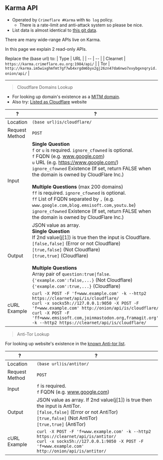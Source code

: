 ## Karma API

- Operated by `Crimeflare #Karma` with `No log` policy.
  - There is a rate-limit and anti-attack system so please be nice.
- List data is almost identical to [this git data](http://crimeflare.eu.org).

There are many wide-range APIs live on Karma.

In this page we explain 2 read-only APIs.


Replace the (base url) to:
| Type | URL |
| -- | -- |
| Clearnet | `https://karma.crimeflare.eu.org:1984/api/` |
| Tor | `http://karma.im5wixghmfmt7gf7wb4xrgdm6byx2gj26zn47da6nwo7xvybgxnqryid.onion/api/` |

-----

> Cloudflare Domains Lookup

- For looking up domain's existence as a [MITM domain](../../cloudflare_users/domains/README.md).
- Also try: [Listed as Cloudflare](https://karma.crimeflare.eu.org:1984/api/is/cloudflare/html/) website

| ? | ? |
| -- | -- |
| Location | `(base url)is/cloudflare/` |
| Request Method | `POST` |
| Input | **Single Question**<br>`f` or `u` is required. `ignore_cfowned` is optional.<br>`f` FQDN (e.g. www.google.com)<br>`u` URL (e.g. https://www.google.com/)<br>`ignore_cfowned` Existence (If set, return FALSE when the domain is owned by CloudFlare Inc.)<br><br>**Multiple Questions** (max 200 domains)<br>`ff` is required. `ignore_cfowned` is optional.<br>`ff` List of FQDN separated by `,` (e.g. `www.google.com,blog.emsisoft.com,youtu.be`)<br>`ignore_cfowned` Existence (If set, return FALSE when the domain is owned by CloudFlare Inc.) |
| Output | JSON value as array.<br>**Single Question**<br>If 2nd value(j[1]) is true then the input is Cloudflare.<br>`[false,false]` (Error or not Cloudflare)<br>`[true,false]` (Not Cloudflare)<br>`[true,true]` (Cloudflare)<br><br>**Multiple Questions**<br>Array pair of `question:true\|false`.<br>`{'example.com':false,...}` (Not Cloudflare)<br>`{'example.com':true,...}` (Cloudflare) |
| cURL Example | `curl -X POST -F 'f=www.example.com' -k --http2 https://clearnet/api/is/cloudflare/`<br>`curl -x socks5h://127.0.0.1:9050 -X POST -F 'f=www.example.com' http://onion/api/is/cloudflare/`<br>`curl -X POST -F 'ff=www.emsisoft.com,joinmastodon.org,framagit.org' -k --http2 https://clearnet/api/is/cloudflare/` |


> Anti-Tor Lookup

For looking up website's existence in the [known Anti-tor list](../../anti-tor_users/domains/README.md).

| ? | ? |
| -- | -- |
| Location | `(base url)is/antitor/` |
| Request Method | `POST` |
| Input | `f` is required.<br>`f` FQDN (e.g. www.google.com) |
| Output | JSON value as array. If 2nd value(j[1]) is true then the input is AntiTor.<br>`[false,false]` (Error or not AntiTor)<br>`[true,false]` (Not AntiTor)<br>`[true,true]` (AntiTor) |
| cURL Example | `curl -X POST -F 'f=www.example.com' -k --http2 https://clearnet/api/is/antitor/`<br>`curl -x socks5h://127.0.0.1:9050 -X POST -F 'f=www.example.com' http://onion/api/is/antitor/` |
